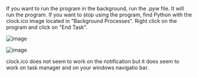 If you want to run the program in the background, run the .pyw file. It will run the program. If you want to stop using the program, find Python with the clock.ico image located in "Background Processes". Right click on the program and click on "End Task".

![image](https://user-images.githubusercontent.com/74930417/125172775-1ee09e80-e181-11eb-9284-5c70682443ce.png)

![image](https://user-images.githubusercontent.com/74930417/125172785-2b64f700-e181-11eb-88c2-97230e2f8f1a.png)

clock.ico does not seem to work on the notification but it does seem to work on task manager and on your windows navigatio bar.
